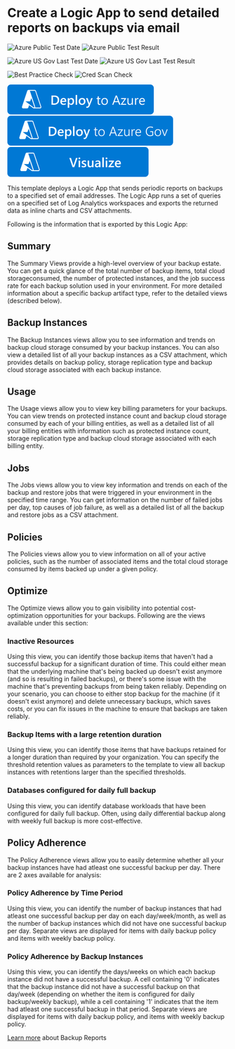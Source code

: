 # Create a Logic App to send detailed reports on backups via email

![Azure Public Test Date](https://azurequickstartsservice.blob.core.windows.net/badges/demos/backup-all-tabs-report/PublicLastTestDate.svg)
![Azure Public Test Result](https://azurequickstartsservice.blob.core.windows.net/badges/demos/backup-all-tabs-report/PublicDeployment.svg)

![Azure US Gov Last Test Date](https://azurequickstartsservice.blob.core.windows.net/badges/demos/backup-all-tabs-report/FairfaxLastTestDate.svg)
![Azure US Gov Last Test Result](https://azurequickstartsservice.blob.core.windows.net/badges/demos/backup-all-tabs-report/FairfaxDeployment.svg)

![Best Practice Check](https://azurequickstartsservice.blob.core.windows.net/badges/demos/backup-all-tabs-report/BestPracticeResult.svg)
![Cred Scan Check](https://azurequickstartsservice.blob.core.windows.net/badges/demos/backup-all-tabs-report/CredScanResult.svg)

[![Deploy To Azure](https://raw.githubusercontent.com/Azure/azure-quickstart-templates/master/1-CONTRIBUTION-GUIDE/images/deploytoazure.svg?sanitize=true)](https://portal.azure.com/#create/Microsoft.Template/uri/https%3A%2F%2Fraw.githubusercontent.com%2FAzure%2Fazure-quickstart-templates%2Fmaster%2Fdemos%2Fbackup-all-tabs-report%2Fazuredeploy.json)
[![Deploy To Azure US Gov](https://raw.githubusercontent.com/Azure/azure-quickstart-templates/master/1-CONTRIBUTION-GUIDE/images/deploytoazuregov.svg?sanitize=true)](https://portal.azure.us/#create/Microsoft.Template/uri/https%3A%2F%2Fraw.githubusercontent.com%2FAzure%2Fazure-quickstart-templates%2Fmaster%2Fdemos%2Fbackup-all-tabs-report%2Fazuredeploy.json)
[![Visualize](https://raw.githubusercontent.com/Azure/azure-quickstart-templates/master/1-CONTRIBUTION-GUIDE/images/visualizebutton.svg?sanitize=true)](http://armviz.io/#/?load=https%3A%2F%2Fraw.githubusercontent.com%2FAzure%2Fazure-quickstart-templates%2Fmaster%2Fdemos%2Fbackup-all-tabs-report%2Fazuredeploy.json)

This template deploys a Logic App that sends periodic reports on backups to a specified set of email addresses. The Logic App runs a set of queries on a specified set of Log Analytics workspaces and exports the returned data as inline charts and CSV attachments.

Following is the information that is exported by this Logic App:

## Summary
The Summary Views provide a high-level overview of your backup estate. You can get a quick glance of the total number of backup items, total cloud storageconsumed, the number of protected instances, and the job success rate for each backup solution used in your environment. For more detailed information about a specific backup artifact type, refer to the detailed views (described below).

## Backup Instances
The Backup Instances views allow you to see information and trends on backup cloud storage consumed by your backup instances. You can also view a detailed list of all your backup instances as a CSV attachment, which provides details on backup policy, storage replication type and backup cloud storage associated with each backup instance.

## Usage
The Usage views allow you to view key billing parameters for your backups. You can view trends on protected instance count and backup cloud storage consumed by each of your billing entities, as well as a detailed list of all your billing entities with information such as protected instance count, storage replication type and backup cloud storage associated with each billing entity.

## Jobs
The Jobs views allow you to view key information and trends on each of the backup and restore jobs that were triggered in your environment in the specified time range. You can get information on the number of failed jobs per day, top causes of job failure, as well as a detailed list of all the backup and restore jobs as a CSV attachment.

## Policies
The Policies views allow you to view information on all of your active policies, such as the number of associated items and the total cloud storage consumed by items backed up under a given policy.

## Optimize
The Optimize views allow you to gain visibility into potential cost-optimization opportunities for your backups. Following are the views available under this section:

### Inactive Resources
Using this view, you can identify those backup items that haven't had a successful backup for a significant duration of time. This could either mean that the underlying machine that's being backed up doesn't exist anymore (and so is resulting in failed backups), or there's some issue with the machine that's preventing backups from being taken reliably. Depending on your scenario, you can choose to either stop backup for the machine (if it doesn't exist anymore) and delete unnecessary backups, which saves costs, or you can fix issues in the machine to ensure that backups are taken reliably.

### Backup Items with a large retention duration
Using this view, you can identify those items that have backups retained for a longer duration than required by your organization. You can specify the threshold retention values as parameters to the template to view all backup instances with retentions larger than the specified thresholds.

### Databases configured for daily full backup
Using this view, you can identify database workloads that have been configured for daily full backup. Often, using daily differential backup along with weekly full backup is more cost-effective.

## Policy Adherence
The Policy Adherence views allow you to easily determine whether all your backup instances have had atleast one successful backup per day. There are 2 axes available for analysis:

### Policy Adherence by Time Period
Using this view, you can identify the number of backup instances that had atleast one successful backup per day on each day/week/month, as well as the number of backup instances which did not have one successful backup per day. Separate views are displayed for items with daily backup policy and items with weekly backup policy.

### Policy Adherence by Backup Instances
Using this view, you can identify the days/weeks on which each backup instance did not have a successful backup. A cell containing '0' indicates that the backup instance did not have a successful backup on that day/week (depending on whether the item is configured for daily backup/weekly backup), while a cell containing '1' indicates that the item had atleast one successful backup in that period. Separate views are displayed for items with daily backup policy, and items with weekly backup policy.

[Learn more](https://aka.ms/AzureBackupReportDoc) about Backup Reports
